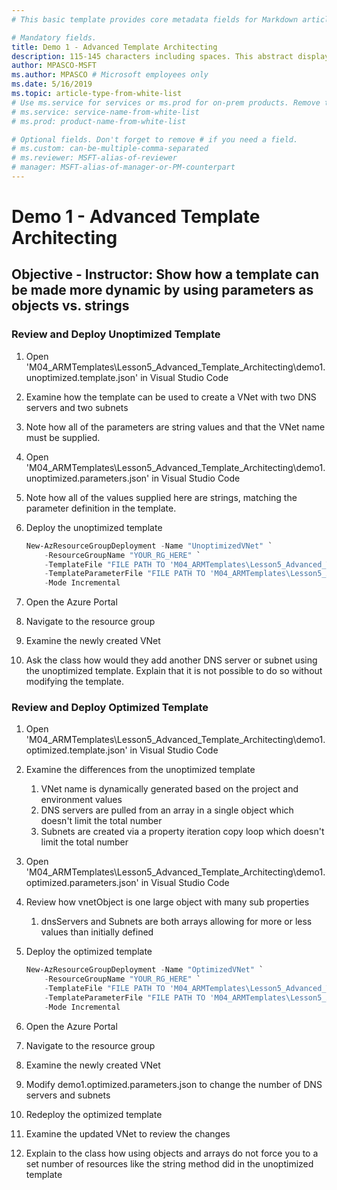 ```yaml
---
# This basic template provides core metadata fields for Markdown articles on docs.microsoft.com.

# Mandatory fields.
title: Demo 1 - Advanced Template Architecting
description: 115-145 characters including spaces. This abstract displays in the search result.
author: MPASCO-MSFT
ms.author: MPASCO # Microsoft employees only
ms.date: 5/16/2019
ms.topic: article-type-from-white-list
# Use ms.service for services or ms.prod for on-prem products. Remove the # before the relevant field.
# ms.service: service-name-from-white-list
# ms.prod: product-name-from-white-list

# Optional fields. Don't forget to remove # if you need a field.
# ms.custom: can-be-multiple-comma-separated
# ms.reviewer: MSFT-alias-of-reviewer
# manager: MSFT-alias-of-manager-or-PM-counterpart
---
```

# Demo 1 - Advanced Template Architecting

## Objective - Instructor: Show how a template can be made more dynamic by using parameters as objects vs. strings

### Review and Deploy Unoptimized Template
1. Open 'M04_ARMTemplates\Lesson5_Advanced_Template_Architecting\demo1.unoptimized.template.json' in Visual Studio Code
1. Examine how the template can be used to create a VNet with two DNS servers and two subnets
1. Note how all of the parameters are string values and that the VNet name must be supplied.
1. Open 'M04_ARMTemplates\Lesson5_Advanced_Template_Architecting\demo1.unoptimized.parameters.json' in Visual Studio Code
1. Note how all of the values supplied here are strings, matching the parameter definition in the template.
1. Deploy the unoptimized template

    ```PowerShell
    New-AzResourceGroupDeployment -Name "UnoptimizedVNet" `
        -ResourceGroupName "YOUR_RG_HERE" `
        -TemplateFile "FILE PATH TO 'M04_ARMTemplates\Lesson5_Advanced_Template_Architecting\demo1.unoptimized.template.json' " `
        -TemplateParameterFile "FILE PATH TO 'M04_ARMTemplates\Lesson5_Advanced_Template_Architecting\demo1.unoptimized.parameters.json' " `
        -Mode Incremental
    ```

1. Open the Azure Portal
1. Navigate to the resource group
1. Examine the newly created VNet
1. Ask the class how would they add another DNS server or subnet using the unoptimized template. Explain that it is not possible to do so without modifying the template.

### Review and Deploy Optimized Template
1. Open 'M04_ARMTemplates\Lesson5_Advanced_Template_Architecting\demo1.optimized.template.json' in Visual Studio Code
1. Examine the differences from the unoptimized template
   1. VNet name is dynamically generated based on the project and environment values
   1. DNS servers are pulled from an array in a single object which doesn't limit the total number
   1. Subnets are created via a property iteration copy loop which doesn't limit the total number
1. Open 'M04_ARMTemplates\Lesson5_Advanced_Template_Architecting\demo1.optimized.parameters.json' in Visual Studio Code
1. Review how vnetObject is one large object with many sub properties
   1. dnsServers and Subnets are both arrays allowing for more or less values than initially defined
1. Deploy the optimized template

    ```PowerShell
    New-AzResourceGroupDeployment -Name "OptimizedVNet" `
        -ResourceGroupName "YOUR_RG_HERE" `
        -TemplateFile "FILE PATH TO 'M04_ARMTemplates\Lesson5_Advanced_Template_Architecting\demo1.optimized.template.json' " `
        -TemplateParameterFile "FILE PATH TO 'M04_ARMTemplates\Lesson5_Advanced_Template_Architecting\demo1.optimized.parameters.json' " `
        -Mode Incremental
    ```
1. Open the Azure Portal
1. Navigate to the resource group
1. Examine the newly created VNet
1. Modify demo1.optimized.parameters.json to change the number of DNS servers and subnets
1. Redeploy the optimized template
1. Examine the updated VNet to review the changes
1. Explain to the class how using objects and arrays do not force you to a set number of resources like the string method did in the unoptimized template